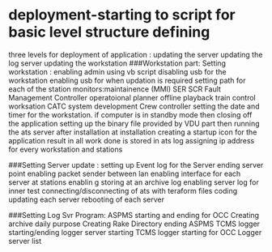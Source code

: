 # deployment-starting to script for basic level structure defining 
three levels for deployment of application :
updating the server 
updating the log server 
updating the workstation 
###Workstation part:
Setting workstation :
enabling admin using vb script 
disabling usb for the workstation 
enabling usb for when updation is required 
setting path for each of the station monitors:maintainence (MMI)
                                              SER
                                              SCR
                                              Fault Management Controller
                                              operatoional planner
                                              offline playback
                                              train control worksation
                                              CATC system development
                                              Crew controller
setting the date and timer for the workstation.
if computer is in standby mode then closing off the application
setting up the binary file provided by VDU part 
then running the ats server after installation 
at installation creating a startup icon for the application 
result in all work done is stored in ats log 
assigning ip address for every workstation and stations



###Setting Server update :
setting up Event log for the Server
ending server point 
enabling packet sender between lan 
enabling interface for each server at stations 
enablin g storing at an archive log 
enabling server log for inner test 
connecting/disconnecting of ats with teraform files coding
updating each server 
rebooting of each server 






###Setting Log Svr Program:
ASPMS starting and ending for OCC
Creating archive daily purpose 
Creating Rake Directory
ending ASPMS
TCMS logger starting/ending
logger server starting 
TCMS logger starting for OCC 
Logger server list 

                                              
